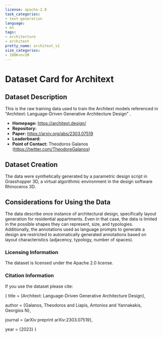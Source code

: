 ```yaml
---
license: apache-2.0
task_categories:
- text-generation
language:
- en
tags:
- architecture
- architext
pretty_name: architext_v1
size_categories:
- 100K<n<1M
---
```


# Dataset Card for Architext

## Dataset Description
This is the raw training data used to train the Architext models referenced in "Architext: Language-Driven Generative Architecture Design" . 

- **Homepage:** https://architext.design/
- **Repository:** 
- **Paper:** https://arxiv.org/abs/2303.07519
- **Leaderboard:** 
- **Point of Contact:** Theodoros Galanos (https://twitter.com/TheodoreGalanos)


## Dataset Creation
The data were synthetically generated by a parametric design script in Grasshopper 3D, a virtual algorithmic environment in the design software Rhinoceros 3D.

## Considerations for Using the Data
The data describe once instance of architectural design, specifically layout generation for residential appartments. Even in that case, the data is limited in the possible shapes they can represent, size, and typologies. Additionally, the annotations used as language prompts to generate a design are restricted to automatically generated annotations based on layout characteristics (adjacency, typology, number of spaces).

### Licensing Information
The dataset is licensed under the Apache 2.0 license.

### Citation Information

If you use the dataset please cite:

{
  title = {Architext: Language-Driven Generative Architecture Design},

  author = {Galanos, Theodoros and Liapis, Antonios and Yannakakis, Georgios N},

  journal = {arXiv preprint arXiv:2303.07519},

  year = {2023}
}